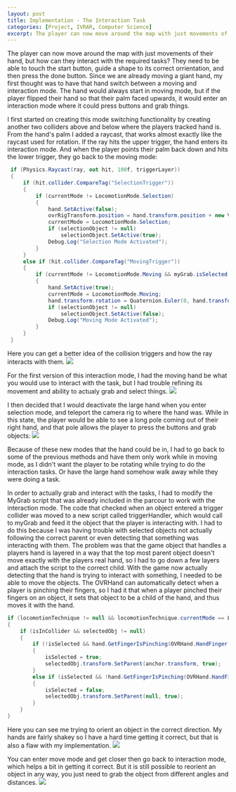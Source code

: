 ```yaml
---
layout: post
title: Implementation - The Interaction Task
categories: [Project, IVRAR, Computer Science]
excerpt: The player can now move around the map with just movements of their hand, but how can they interact with the required tasks?
---
```


The player can now move around the map with just movements of their hand, but how can they interact with the required tasks?
They need to be able to touch the start button, guide a shape to its correct orrientation, and then press the done button. 
Since we are already moving a giant hand, my first thought was to have that hand switch between a moving and interaction mode.
The hand would always start in moving mode, but if the player flipped their hand so that their palm faced upwards, it would enter an interaction mode where it could press buttons and grab things.

I first started on creating this mode switching functionality by creating another two colliders above and below where the players tracked hand is. 
From the hand's palm I added a raycast, that works almost exactly like the raycast used for rotation.
If the ray hits the upper trigger, the hand enters its interaction mode. And when the player points their palm back down and hits the lower trigger, they go back to the moving mode:

```cs
 if (Physics.Raycast(ray, out hit, 100f, triggerLayer))
 {
     if (hit.collider.CompareTag("SelectionTrigger"))
     {
         if (currentMode != LocomotionMode.Selection)
         {
             hand.SetActive(false);
             ovrRigTransform.position = hand.transform.position + new Vector3(0f,-0.6f, 0f);
             currentMode = LocomotionMode.Selection;
             if (selectionObject != null)
                 selectionObject.SetActive(true);
             Debug.Log("Selection Mode Activated");
         }
     }
     else if (hit.collider.CompareTag("MovingTrigger"))
     {
         if (currentMode != LocomotionMode.Moving && myGrab.isSelected != true)
         {
             hand.SetActive(true);
             currentMode = LocomotionMode.Moving;
             hand.transform.rotation = Quaternion.Euler(0, hand.transform.rotation.eulerAngles.y, hand.transform.rotation.eulerAngles.z);
             if (selectionObject != null)
                 selectionObject.SetActive(false);
             Debug.Log("Moving Mode Activated");
         }
     }
 }
```
Here you can get a better idea of the collision triggers and how the ray interacts with them.
![](/images/ChangingModes.gif)

For the first version of this interaction mode, I had the moving hand be what you would use to interact with the task, but I had trouble refining its movement and ability to actualy grab and select things.
![](/images/SelectionModeV1.gif)

I then decided that I would deactivate the large hand when you enter selection mode, and teleport the camera rig to where the hand was.
While in this state, the player would be able to see a long pole coming out of their right hand, and that pole allows the player to press the buttons and grab objects:
![](/images/SelectionModeV2.gif)

Because of these new modes that the hand could be in, I had to go back to some of the previous methods and have them only work while in moving mode, as I didn't want the player to be rotating while trying to do the interaction tasks.
Or have the large hand somehow walk away while they were doing a task.

In order to actually grab and interact with the tasks, I had to modify the MyGrab script that was already included in the parcour to work with the interaction mode.
The code that checked when an object entered a trigger collider was moved to a new script called triggerHandler, which would call to myGrab and feed it the object that the player is interacting with.
I had to do this because I was having trouble with selected objects not actually following the correct parent or even detecting that something was interacting with them.
The problem was that the game object that handles a players hand is layered in a way that the top most parent object doesn't move exactly with the players real hand, so I had to go down a few layers and attach the script to the correct child.
With the game now actually detecting that the hand is trying to interact with something, I needed to be able to move the objects.
The OVRHand can automatically detect when a player is pinching their fingers, so I had it that when a player pinched their fingers on an object, it sets that object to be a child of the hand, and thus moves it with the hand.
```cs
if (locomotionTechnique != null && locomotionTechnique.currentMode == LocomotionTechnique.LocomotionMode.Selection)
{
    if (isInCollider && selectedObj != null)
    {
        if (!isSelected && hand.GetFingerIsPinching(OVRHand.HandFinger.Index))
        {
            isSelected = true;
            selectedObj.transform.SetParent(anchor.transform, true);
        }
        else if (isSelected && !hand.GetFingerIsPinching(OVRHand.HandFinger.Index))
        {
            isSelected = false;
            selectedObj.transform.SetParent(null, true);
        }
    }
}
```
Here you can see me trying to orient an object in the correct direction. My hands are fairly shakey so I have a hard time getting it correct, but that is also a flaw with my implementation.
![](/images/ObjectTask1.gif)

You can enter move mode and get closer then go back to interaction mode, which helps a bit in getting it correct. But it is still possible to reorient an object in any way, you just need to grab the object from different angles and distances.
![](/images/ObjectTask2.gif)
